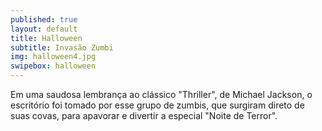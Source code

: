 ```yaml
---
published: true
layout: default
title: Halloween
subtitle: Invasão Zumbi
img: halloween4.jpg
swipebox: halloween
---
```

Em uma saudosa lembrança ao clássico "Thriller", de Michael Jackson, o escritório foi tomado por esse grupo de zumbis, que surgiram direto de suas covas, para apavorar e divertir a especial "Noite de Terror".